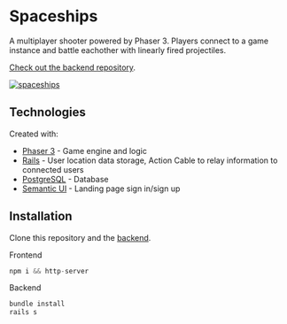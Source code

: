 # Spaceships

A multiplayer shooter powered by Phaser 3. Players connect to a game instance and battle eachother with linearly fired projectiles.

[Check out the backend repository](https://github.com/patcarrasco/spaceships-backend).


[![spaceships](https://user-images.githubusercontent.com/39533889/56827433-cd13fe00-682c-11e9-855e-7455e025c121.png)](
https://drive.google.com/file/d/1saxQyMzbfyaby-sUblQyHt_a6KiAnoDa/view?usp=sharing)

## Technologies
Created with:
* [Phaser 3](https://phaser.io/phaser3) - Game engine and logic 
* [Rails](https://rubyonrails.org/) - User location data storage, Action Cable to relay information to connected users
* [PostgreSQL](https://www.postgresql.org/) - Database
* [Semantic UI](https://semantic-ui.com/) - Landing page sign in/sign up  

## Installation

Clone this repository and the [backend](https://github.com/patcarrasco/spaceships-backend).

Frontend
```javascript
npm i && http-server
```

Backend
```ruby
bundle install
rails s
```
